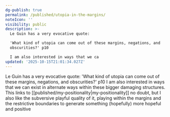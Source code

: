 ```yaml
---
dg-publish: true
permalink: /published/utopia-in-the-margins/
noteIcon: ''
visibility: public
description: >-
  Le Guin has a very evocative quote:

  'What kind of utopia can come out of these margins, negations, and
  obscurities?' p10

  I am also interested in ways that we ca
updated: '2025-10-15T21:01:34.027Z'
---
```


Le Guin has a very evocative quote:
'What kind of utopia can come out of these margins, negations, and obscurities?' p10
I am also interested in ways that we can exist in alternate ways within these bigger damaging structures. This links to [[published/my-positionality\|my-positionality]] no doubt, but I also like the subversive playful quality of it, playing within the margins and the restrictive boundaries to generate something (hopefully) more hopeful and positive
